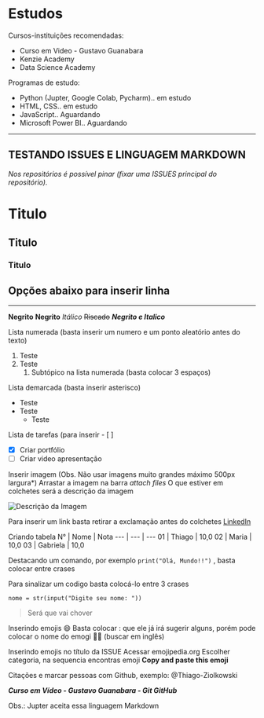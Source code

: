 # Estudos

Cursos-instituições recomendadas:
  - Curso em Video - Gustavo Guanabara
  - Kenzie Academy
  - Data Science Academy

Programas de estudo:
   - Python (Jupter, Google Colab, Pycharm).. em estudo
   - HTML, CSS.. em estudo
   - JavaScript.. Aguardando
   - Microsoft Power BI.. Aguardando




---
## TESTANDO ISSUES E LINGUAGEM MARKDOWN

*Nos repositórios é possível pinar (fixar uma ISSUES principal do repositório).*

# Titulo         
## Titulo          
### Titulo

Opções abaixo para inserir linha
---
*** 

**Negrito**
__Negrito__
*Itálico*
~~Riscado~~
__*Negrito e Italico*__

Lista numerada (basta inserir um numero e um ponto aleatório antes do texto)
1. Teste
2. Teste
   1. Subtópico na lista numerada (basta colocar 3 espaços)

Lista demarcada (basta inserir asterisco)
* Teste
* Teste
   * Teste

Lista de tarefas (para inserir - [ ] 
- [x] Criar portfólio
- [ ] Criar video apresentação

Inserir imagem (Obs. Não usar imagens muito grandes máximo 500px largura*)
Arrastar a imagem na barra *attach files*
O que estiver em colchetes será a descrição da imagem 

![Descrição da Imagem](https://user-images.githubusercontent.com/80460444/118343463-98e90400-b4ff-11eb-92f5-0a9d197437b4.jpg)

Para inserir um link basta retirar a exclamação antes do colchetes
[LinkedIn](https://www.linkedin.com/in/thiago-ziolkowski-08978225/) 

Criando tabela
N° | Nome | Nota
--- | --- | ---
01 | Thiago | 10,0
02 | Maria | 10,0
03 | Gabriela | 10,0

Destacando um comando, por exemplo `print("Olá, Mundo!!")` , basta colocar entre crases

Para sinalizar um codigo basta colocá-lo entre 3 crases 
```
nome = str(input("Digite seu nome: "))
```

> Será que vai chover
> 

Inserindo emojis 😄
Basta colocar : que ele já irá sugerir alguns, porém pode colocar o nome do emogi  ✋🏻 (buscar em inglês)

Inserindo emojis no título da ISSUE
Acessar emojipedia.org
Escolher categoria, na sequencia encontras emoji     **Copy and paste this emoji**


Citações e marcar pessoas com Github, exemplo:   @Thiago-Ziolkowski  


__*Curso em Vídeo - Gustavo Guanabara - Git GitHub*__


Obs.: Jupter aceita essa linguagem Markdown
